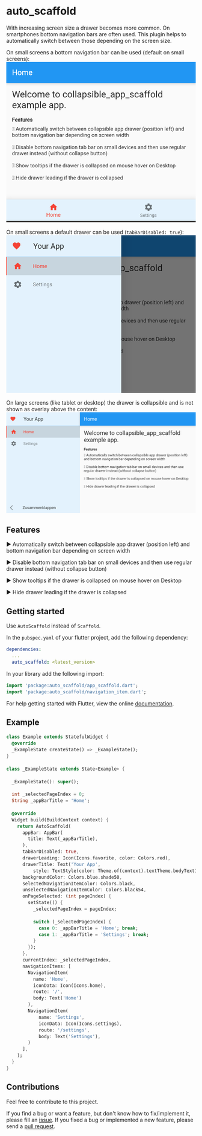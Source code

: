 # auto_scaffold

With increasing screen size a drawer becomes more common. On smartphones bottom navigation bars are
often used. This plugin helps to automatically switch between those depending on the screen size.

On small screens a bottom navigation bar can be used (default on small screens):
![Bottom Navigation Bar](https://raw.githubusercontent.com/timobaehr/auto_scaffold/master/example/screenshots/bottom_navigation_bar.png)

On small screens a default drawer can be used (`tabBarDisabled: true`):
![Drawer mobile](https://raw.githubusercontent.com/timobaehr/auto_scaffold/master/example/screenshots/drawer_mobile.png)

On large screens (like tablet or desktop) the drawer is collapsible and is not shown as overlay 
above the content:
![Drawer desktop](https://raw.githubusercontent.com/timobaehr/auto_scaffold/master/example/screenshots/drawer_desktop.png)

## Features

► Automatically switch between collapsible app drawer (position left) and bottom navigation bar depending on screen width

► Disable bottom navigation tab bar on small devices and then use regular drawer instead (without collapse button)

► Show tooltips if the drawer is collapsed on mouse hover on Desktop

► Hide drawer leading if the drawer is collapsed

## Getting started

Use `AutoScaffold` instead of `Scaffold`.

In the `pubspec.yaml` of your flutter project, add the following dependency:

```yaml
dependencies:
  ...
  auto_scaffold: <latest_version>
```

In your library add the following import:

```dart
import 'package:auto_scaffold/app_scaffold.dart';
import 'package:auto_scaffold/navigation_item.dart';
```

For help getting started with Flutter, view the online [documentation](https://flutter.io/).

## Example

```dart
class Example extends StatefulWidget {
  @override
  _ExampleState createState() => _ExampleState();
}

class _ExampleState extends State<Example> {

  _ExampleState(): super();

  int _selectedPageIndex = 0;
  String _appBarTitle = 'Home';

  @override
  Widget build(BuildContext context) {
    return AutoScaffold(
      appBar: AppBar(
        title: Text(_appBarTitle),
      ),
      tabBarDisabled: true,
      drawerLeading: Icon(Icons.favorite, color: Colors.red),
      drawerTitle: Text('Your App',
          style: TextStyle(color: Theme.of(context).textTheme.bodyText1.color)),
      backgroundColor: Colors.blue.shade50,
      selectedNavigationItemColor: Colors.black,
      unselectedNavigationItemColor: Colors.black54,
      onPageSelected: (int pageIndex) {
        setState(() {
          _selectedPageIndex = pageIndex;

          switch (_selectedPageIndex) {
            case 0: _appBarTitle = 'Home'; break;
            case 1: _appBarTitle = 'Settings'; break;
          }
        });
      },
      currentIndex: _selectedPageIndex,
      navigationItems: [
        NavigationItem(
          name: 'Home',
          iconData: Icon(Icons.home),
          route: '/',
          body: Text('Home')
        ),
        NavigationItem(
            name: 'Settings',
            iconData: Icon(Icons.settings),
            route: '/settings',
            body: Text('Settings'),
        )
      ],
    );
  }
}
```

## Contributions

Feel free to contribute to this project.

If you find a bug or want a feature, but don't know how to fix/implement it, please fill an [issue](https://github.com/timobaehr/auto_scaffold/issues).
If you fixed a bug or implemented a new feature, please send a [pull request](https://github.com/timobaehr/auto_scaffold/pulls).
